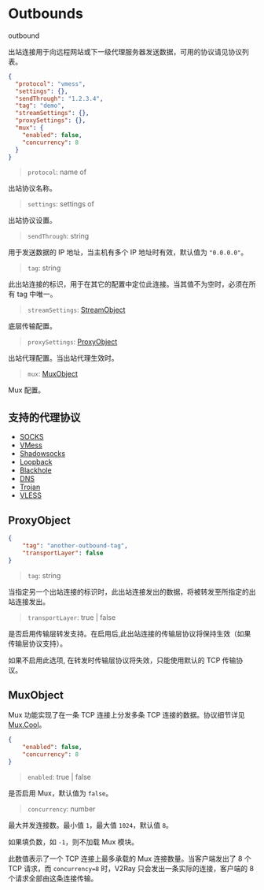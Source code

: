 # Outbounds
outbound

出站连接用于向远程网站或下一级代理服务器发送数据，可用的协议请见协议列表。

```json
{
  "protocol": "vmess",
  "settings": {},
  "sendThrough": "1.2.3.4",
  "tag": "demo",
  "streamSettings": {},
  "proxySettings": {},
  "mux": {
    "enabled": false,
    "concurrency": 8
  }
}
```

> `protocol`: name of <outbound>

出站协议名称。

> `settings`: settings of <outbound>

出站协议设置。

> `sendThrough`: string

用于发送数据的 IP 地址，当主机有多个 IP 地址时有效，默认值为 `"0.0.0.0"`。

> `tag`: string

此出站连接的标识，用于在其它的配置中定位此连接。当其值不为空时，必须在所有 tag 中唯一。

> `streamSettings`: [StreamObject](stream.md)

底层传输配置。

> `proxySettings`: [ProxyObject](#ProxyObject)

出站代理配置。当出站代理生效时。

> `mux`: [MuxObject](#MuxObject)

Mux 配置。

## 支持的代理协议

* [SOCKS](proxy/socks.md)
* [VMess](proxy/vmess.md)
* [Shadowsocks](proxy/shadowsocks.md)
* [Loopback](proxy/loopback.md)
* [Blackhole](proxy/blackhole.md)
* [DNS](proxy/dns.md)
* [Trojan](proxy/trojan.md)
* [VLESS](proxy/vless.md)

## ProxyObject

```json
{
    "tag": "another-outbound-tag",
    "transportLayer": false
}
```

> `tag`: string

当指定另一个出站连接的标识时，此出站连接发出的数据，将被转发至所指定的出站连接发出。

> `transportLayer`: true | false

是否启用传输层转发支持。在启用后,此出站连接的传输层协议将保持生效（如果传输层协议支持）。

如果不启用此选项, 在转发时传输层协议将失效，只能使用默认的 TCP 传输协议。

## MuxObject

Mux 功能实现了在一条 TCP 连接上分发多条 TCP 连接的数据。协议细节详见 [Mux.Cool](../../developer/protocols/muxcool.md)。

```json
{
    "enabled": false,
    "concurrency": 8
}
```

> `enabled`: true | false

是否启用 Mux，默认值为 `false`。

> `concurrency`: number

最大并发连接数。最小值 `1`，最大值 `1024`，默认值 `8`。

如果填负数，如 `-1`，则不加载 Mux 模块。

此数值表示了一个 TCP 连接上最多承载的 Mux 连接数量。当客户端发出了 8 个 TCP 请求，而 `concurrency=8` 时，V2Ray 只会发出一条实际的连接，客户端的 8 个请求全部由这条连接传输。

